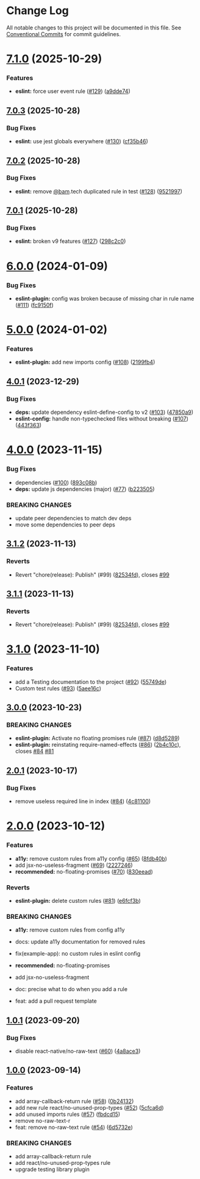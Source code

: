 # Change Log

All notable changes to this project will be documented in this file.
See [Conventional Commits](https://conventionalcommits.org) for commit guidelines.

# [7.1.0](https://github.com/bamlab/react-native-project-config/compare/@bam.tech/eslint-plugin@7.0.3...@bam.tech/eslint-plugin@7.1.0) (2025-10-29)

### Features

- **eslint:** force user event rule ([#129](https://github.com/bamlab/react-native-project-config/issues/129)) ([a9dde74](https://github.com/bamlab/react-native-project-config/commit/a9dde74f862ab5491b112461b1acdb2154d1ff0a))

## [7.0.3](https://github.com/bamlab/react-native-project-config/compare/@bam.tech/eslint-plugin@7.0.2...@bam.tech/eslint-plugin@7.0.3) (2025-10-28)

### Bug Fixes

- **eslint:** use jest globals everywhere ([#130](https://github.com/bamlab/react-native-project-config/issues/130)) ([cf35b46](https://github.com/bamlab/react-native-project-config/commit/cf35b4676d0f341fc9dff3ae9ec2e8d953a5ff6b))

## [7.0.2](https://github.com/bamlab/react-native-project-config/compare/@bam.tech/eslint-plugin@7.0.1...@bam.tech/eslint-plugin@7.0.2) (2025-10-28)

### Bug Fixes

- **eslint:** remove [@bam](https://github.com/bam).tech duplicated rule in test ([#128](https://github.com/bamlab/react-native-project-config/issues/128)) ([9521997](https://github.com/bamlab/react-native-project-config/commit/9521997b1559773a279db6a4e9775f8357a69e29))

## [7.0.1](https://github.com/bamlab/react-native-project-config/compare/@bam.tech/eslint-plugin@7.0.0...@bam.tech/eslint-plugin@7.0.1) (2025-10-28)

### Bug Fixes

- **eslint:** broken v9 features ([#127](https://github.com/bamlab/react-native-project-config/issues/127)) ([298c2c0](https://github.com/bamlab/react-native-project-config/commit/298c2c056ab11e26e993935f349fe9f48f6fbb16))

# [6.0.0](https://github.com/bamlab/react-native-project-config/compare/@bam.tech/eslint-plugin@5.0.0...@bam.tech/eslint-plugin@6.0.0) (2024-01-09)

### Bug Fixes

- **eslint-plugin:** config was broken because of missing char in rule name ([#111](https://github.com/bamlab/react-native-project-config/issues/111)) ([fc9150f](https://github.com/bamlab/react-native-project-config/commit/fc9150f86596ea667d09b4611933b118b171c366))

# [5.0.0](https://github.com/bamlab/react-native-project-config/compare/@bam.tech/eslint-plugin@4.0.1...@bam.tech/eslint-plugin@5.0.0) (2024-01-02)

### Features

- **eslint-plugin:** add new imports config ([#108](https://github.com/bamlab/react-native-project-config/issues/108)) ([2199fb4](https://github.com/bamlab/react-native-project-config/commit/2199fb4954960607151b30bcffca5ae45efdabca))

## [4.0.1](https://github.com/bamlab/react-native-project-config/compare/@bam.tech/eslint-plugin@4.0.0...@bam.tech/eslint-plugin@4.0.1) (2023-12-29)

### Bug Fixes

- **deps:** update dependency eslint-define-config to v2 ([#103](https://github.com/bamlab/react-native-project-config/issues/103)) ([47850a9](https://github.com/bamlab/react-native-project-config/commit/47850a9251d7f9dd778b2814c7984552444f3d9c))
- **eslint-config:** handle non-typechecked files without breaking ([#107](https://github.com/bamlab/react-native-project-config/issues/107)) ([443f363](https://github.com/bamlab/react-native-project-config/commit/443f3638d4a1e3fc08792c05637e3719f55cf49c))

# [4.0.0](https://github.com/bamlab/react-native-project-config/compare/@bam.tech/eslint-plugin@3.1.2...@bam.tech/eslint-plugin@4.0.0) (2023-11-15)

### Bug Fixes

- dependencies ([#100](https://github.com/bamlab/react-native-project-config/issues/100)) ([893c08b](https://github.com/bamlab/react-native-project-config/commit/893c08bc273794b7409e9ec223f088548c193c4a))
- **deps:** update js dependencies (major) ([#77](https://github.com/bamlab/react-native-project-config/issues/77)) ([b223505](https://github.com/bamlab/react-native-project-config/commit/b223505b96334dd03584e5309b76d232b79b2f56))

### BREAKING CHANGES

- update peer dependencies to match dev deps
- move some dependencies to peer deps

## [3.1.2](https://github.com/bamlab/react-native-project-config/compare/@bam.tech/eslint-plugin@3.1.1...@bam.tech/eslint-plugin@3.1.2) (2023-11-13)

### Reverts

- Revert "chore(release): Publish" (#99) ([82534fd](https://github.com/bamlab/react-native-project-config/commit/82534fd3beb053af5a98434383cc0a2f248cd3ed)), closes [#99](https://github.com/bamlab/react-native-project-config/issues/99)

## [3.1.1](https://github.com/bamlab/react-native-project-config/compare/@bam.tech/eslint-plugin@3.1.1...@bam.tech/eslint-plugin@3.1.1) (2023-11-13)

### Reverts

- Revert "chore(release): Publish" (#99) ([82534fd](https://github.com/bamlab/react-native-project-config/commit/82534fd3beb053af5a98434383cc0a2f248cd3ed)), closes [#99](https://github.com/bamlab/react-native-project-config/issues/99)

# [3.1.0](https://github.com/bamlab/react-native-project-config/compare/@bam.tech/eslint-plugin@3.0.0...@bam.tech/eslint-plugin@3.1.0) (2023-11-10)

### Features

- add a Testing documentation to the project ([#92](https://github.com/bamlab/react-native-project-config/issues/92)) ([55749de](https://github.com/bamlab/react-native-project-config/commit/55749debb230b7faaecade18be21bbe2b1626bb1))
- Custom test rules ([#93](https://github.com/bamlab/react-native-project-config/issues/93)) ([5aee16c](https://github.com/bamlab/react-native-project-config/commit/5aee16c901be989608596ea9028a560876935e85))

## [3.0.0](https://github.com/bamlab/react-native-project-config/compare/@bam.tech/eslint-plugin@2.0.1...@bam.tech/eslint-plugin@2.0.2) (2023-10-23)

### BREAKING CHANGES

- **eslint-plugin:** Activate no floating promises rule ([#87](https://github.com/bamlab/react-native-project-config/issues/87)) ([d8d5289](https://github.com/bamlab/react-native-project-config/commit/d8d5289d6c79902303dd17f6334ad0f8826e1a11))
- **eslint-plugin:** reinstating require-named-effects ([#86](https://github.com/bamlab/react-native-project-config/issues/86)) ([2b4c10c](https://github.com/bamlab/react-native-project-config/commit/2b4c10cc112fa77eb003cfbf4edcf988a7eee553)), closes [#84](https://github.com/bamlab/react-native-project-config/issues/84) [#81](https://github.com/bamlab/react-native-project-config/issues/81)

## [2.0.1](https://github.com/bamlab/react-native-project-config/compare/@bam.tech/eslint-plugin@2.0.0...@bam.tech/eslint-plugin@2.0.1) (2023-10-17)

### Bug Fixes

- remove useless required line in index ([#84](https://github.com/bamlab/react-native-project-config/issues/84)) ([4c81100](https://github.com/bamlab/react-native-project-config/commit/4c81100d01d790210c6201509bb2f5dfb8976414))

# [2.0.0](https://github.com/bamlab/react-native-project-config/compare/@bam.tech/eslint-plugin@1.0.1...@bam.tech/eslint-plugin@2.0.0) (2023-10-12)

### Features

- **a11y:** remove custom rules from a11y config ([#65](https://github.com/bamlab/react-native-project-config/issues/65)) ([8fdb40b](https://github.com/bamlab/react-native-project-config/commit/8fdb40b18c7ebe9aab6b00960bf5fdfcc55790bc))
- add jsx-no-useless-fragment ([#69](https://github.com/bamlab/react-native-project-config/issues/69)) ([2227246](https://github.com/bamlab/react-native-project-config/commit/2227246b8a0341b212b29adbe258f93b1eb5d861))
- **recommended:** no-floating-promises ([#70](https://github.com/bamlab/react-native-project-config/issues/70)) ([830eead](https://github.com/bamlab/react-native-project-config/commit/830eead6c36c1652f82aa80f78f3cd3d0b7f666a))

### Reverts

- **eslint-plugin:** delete custom rules ([#81](https://github.com/bamlab/react-native-project-config/issues/81)) ([e6fcf3b](https://github.com/bamlab/react-native-project-config/commit/e6fcf3b48ae5659fe022526862d7d09e5e41ffbc))

### BREAKING CHANGES

- **a11y:** remove custom rules from config a11y

- docs: update a11y documentation for removed rules

- fix(example-app): no custom rules in eslint config
- **recommended:** no-floating-promises
- add jsx-no-useless-fragment

- doc: precise what to do when you add a rule

- feat: add a pull request template

## [1.0.1](https://github.com/bamlab/react-native-project-config/compare/@bam.tech/eslint-plugin@1.0.0...@bam.tech/eslint-plugin@1.0.1) (2023-09-20)

### Bug Fixes

- disable react-native/no-raw-text ([#60](https://github.com/bamlab/react-native-project-config/issues/60)) ([4a8ace3](https://github.com/bamlab/react-native-project-config/commit/4a8ace36fbf91421461b808c896a048ce5138152))

## [1.0.0](https://github.com/bamlab/react-native-project-config/compare/@bam.tech/eslint-plugin@0.4.3...@bam.tech/eslint-plugin@1.0.0) (2023-09-14)

### Features

- add array-callback-return rule ([#58](https://github.com/bamlab/react-native-project-config/issues/58)) ([0b24132](https://github.com/bamlab/react-native-project-config/commit/0b2413293de65ce6975e3a181b5b118f74823cd3))
- add new rule react/no-unused-prop-types ([#52](https://github.com/bamlab/react-native-project-config/issues/52)) ([5cfca6d](https://github.com/bamlab/react-native-project-config/commit/5cfca6dfe3ebd9b8bf65011a023d0807ceda3b6b))
- add unused imports rules ([#57](https://github.com/bamlab/react-native-project-config/issues/57)) ([fbdcd15](https://github.com/bamlab/react-native-project-config/commit/fbdcd154b28761d32225469fa2ad243eb12d88a4))
- remove no-raw-text-r
- feat: remove no-raw-text rule ([#54](https://github.com/bamlab/react-native-project-config/pull/54)) ([6d5732e](https://github.com/bamlab/react-native-project-config/pull/54/commits/6d5732ef9be47f3c010aefadf7d05ec29f94748c))

### BREAKING CHANGES

- add array-callback-return rule
- add react/no-unused-prop-types rule
- upgrade testing library plugin
